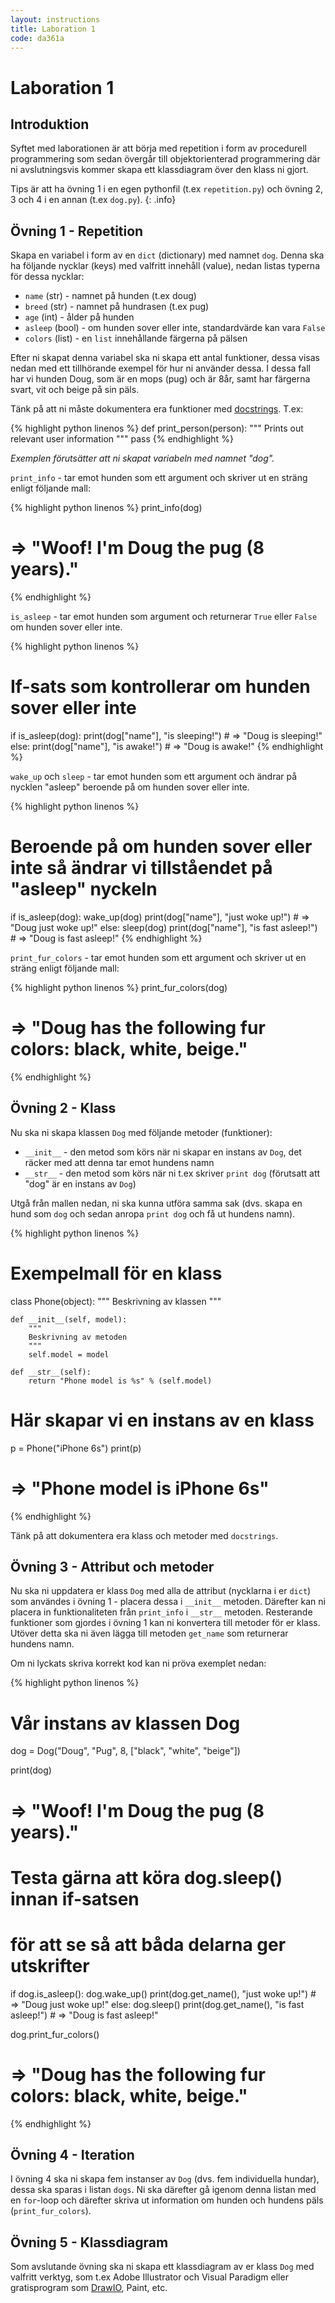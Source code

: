 ```yaml
---
layout: instructions
title: Laboration 1
code: da361a
---
```


# Laboration 1

## Introduktion

Syftet med laborationen är att börja med repetition i form av procedurell programmering som sedan övergår till objektorienterad programmering där ni avslutningsvis kommer skapa ett klassdiagram över den klass ni gjort.

Tips är att ha övning 1 i en egen pythonfil (t.ex `repetition.py`) och övning 2, 3 och 4 i en annan (t.ex `dog.py`).
{: .info}

## Övning 1 - Repetition

Skapa en variabel i form av en `dict` (dictionary) med namnet `dog`. Denna ska ha följande nycklar (keys) med valfritt innehåll (value), nedan listas typerna för dessa nycklar:

* `name` (str) - namnet på hunden (t.ex doug)
* `breed` (str) - namnet på hundrasen (t.ex pug)
* `age` (int) - ålder på hunden
* `asleep` (bool) - om hunden sover eller inte, standardvärde kan vara `False`
* `colors` (list) - en `list` innehållande färgerna på pälsen

Efter ni skapat denna variabel ska ni skapa ett antal funktioner, dessa visas nedan med ett tillhörande exempel för hur ni använder dessa. I dessa fall har vi hunden Doug, som är en mops (pug) och är 8år, samt har färgerna svart, vit och beige på sin päls.

Tänk på att ni måste dokumentera era funktioner med [docstrings](https://www.python.org/dev/peps/pep-0257/). T.ex:

{% highlight python linenos %}
def print_person(person):
    """
    Prints out relevant user information
    """
    pass
{% endhighlight %}

_Exemplen förutsätter att ni skapat variabeln med namnet "dog"._

`print_info` - tar emot hunden som ett argument och skriver ut en sträng enligt följande mall:

{% highlight python linenos %}
print_info(dog)
# => "Woof! I'm Doug the pug (8 years)."
{% endhighlight %}

`is_asleep` - tar emot hunden som argument och returnerar `True` eller `False` om hunden sover eller inte.

{% highlight python linenos %}
# If-sats som kontrollerar om hunden sover eller inte
if is_asleep(dog):
    print(dog["name"], "is sleeping!")
    # => "Doug is sleeping!"
else:
    print(dog["name"], "is awake!")
    # => "Doug is awake!"
{% endhighlight %}

`wake_up` och `sleep` - tar emot hunden som ett argument och ändrar på nycklen "asleep" beroende på om hunden sover eller inte.

{% highlight python linenos %}
# Beroende på om hunden sover eller inte så ändrar vi tillståendet på "asleep" nyckeln
if is_asleep(dog):
    wake_up(dog)
    print(dog["name"], "just woke up!")
    # => "Doug just woke up!"
else:
    sleep(dog)
    print(dog["name"], "is fast asleep!")
    # => "Doug is fast asleep!"
{% endhighlight %}

`print_fur_colors` - tar emot hunden som ett argument och skriver ut en sträng enligt följande mall:

{% highlight python linenos %}
print_fur_colors(dog)
# => "Doug has the following fur colors: black, white, beige."
{% endhighlight %}

## Övning 2 - Klass

Nu ska ni skapa klassen `Dog` med följande metoder (funktioner):

* `__init__` - den metod som körs när ni skapar en instans av `Dog`, det räcker med att denna tar emot hundens namn
* `__str__` - den metod som körs när ni t.ex skriver `print dog` (förutsatt att "dog" är en instans av `Dog`)

Utgå från mallen nedan, ni ska kunna utföra samma sak (dvs. skapa en hund som `dog` och sedan anropa `print dog` och få ut hundens namn).

{% highlight python linenos %}
# Exempelmall för en klass

class Phone(object):
    """
    Beskrivning av klassen
    """

    def __init__(self, model):
        """
        Beskrivning av metoden
        """
        self.model = model

    def __str__(self):
        return "Phone model is %s" % (self.model)

# Här skapar vi en instans av en klass
p = Phone("iPhone 6s")
print(p)
# => "Phone model is iPhone 6s"
{% endhighlight %}

Tänk på att dokumentera era klass och metoder med `docstrings`.

## Övning 3 - Attribut och metoder

Nu ska ni uppdatera er klass `Dog` med alla de attribut (nycklarna i er `dict`) som användes i övning 1 - placera dessa i `__init__` metoden. Därefter kan ni placera in funktionaliteten från `print_info` i `__str__` metoden. Resterande funktioner som gjordes i övning 1 kan ni konvertera till metoder för er klass. Utöver detta ska ni även lägga till metoden `get_name` som returnerar hundens namn.

Om ni lyckats skriva korrekt kod kan ni pröva exemplet nedan:

{% highlight python linenos %}
# Vår instans av klassen Dog
dog = Dog("Doug", "Pug", 8, ["black", "white", "beige"])

print(dog)
# => "Woof! I'm Doug the pug (8 years)."

# Testa gärna att köra dog.sleep() innan if-satsen
# för att se så att båda delarna ger utskrifter
if dog.is_asleep():
    dog.wake_up()
    print(dog.get_name(), "just woke up!")
    # => "Doug just woke up!"
else:
    dog.sleep()
    print(dog.get_name(), "is fast asleep!")
    # => "Doug is fast asleep!"

dog.print_fur_colors()
# => "Doug has the following fur colors: black, white, beige."

{% endhighlight %}

## Övning 4 - Iteration

I övning 4 ska ni skapa fem instanser av `Dog` (dvs. fem individuella hundar), dessa ska sparas i listan `dogs`. Ni ska därefter gå igenom denna listan med en `for`-loop och därefter skriva ut information om hunden och hundens päls (`print_fur_colors`).

## Övning 5 - Klassdiagram

Som avslutande övning ska ni skapa ett klassdiagram av er klass `Dog` med valfritt verktyg, som t.ex Adobe Illustrator och Visual Paradigm eller gratisprogram som [DrawIO](https://www.draw.io), Paint, etc.
